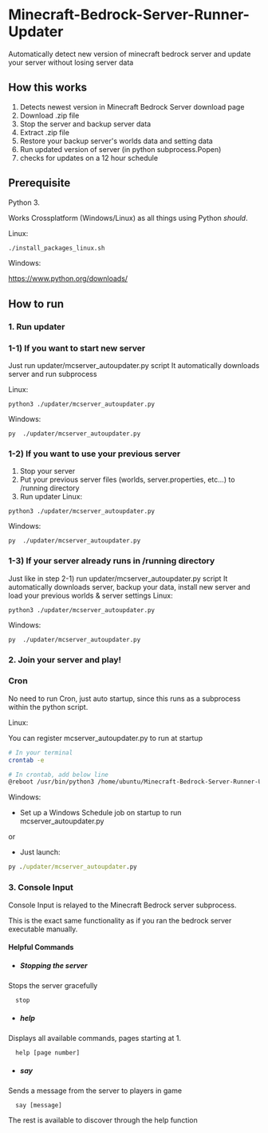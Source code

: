 # Minecraft-Bedrock-Server-Runner-Updater
Automatically detect new version of minecraft bedrock server and update your server without losing server data

## How this works
1. Detects newest version in Minecraft Bedrock Server download page
2. Download .zip file
3. Stop the server and backup server data
4. Extract .zip file
5. Restore your backup server's worlds data and setting data
6. Run updated version of server (in python subprocess.Popen)
7. checks for updates on a 12 hour schedule

## Prerequisite
Python 3.

Works Crossplatform (Windows/Linux) as all things using Python _should_.

Linux:

```sh
./install_packages_linux.sh
```

Windows:

https://www.python.org/downloads/

## How to run
### 1. Run updater
### 1-1) If you want to start new server
Just run updater/mcserver_autoupdater.py script
It automatically downloads server and run subprocess

Linux:
```
python3 ./updater/mcserver_autoupdater.py
```

Windows:
```
py  ./updater/mcserver_autoupdater.py
```

### 1-2) If you want to use your previous server
1. Stop your server
2. Put your previous server files (worlds, server.properties, etc...) to /running directory
3. Run updater
Linux:
```
python3 ./updater/mcserver_autoupdater.py
```

Windows:
```
py  ./updater/mcserver_autoupdater.py
```
### 1-3) If your server already runs in /running directory
Just like in step 2-1) run updater/mcserver_autoupdater.py script
It automatically downloads server, backup your data, install new server and load your previous worlds & server settings
Linux:
```
python3 ./updater/mcserver_autoupdater.py
```

Windows:
```
py  ./updater/mcserver_autoupdater.py
```

### 2. Join your server and play!

### Cron

No need to run Cron, just auto startup, since this runs as a subprocess within the python script.

Linux:

You can register mcserver_autoupdater.py to run at startup
```sh
# In your terminal
crontab -e
```
```sh
# In crontab, add below line
@reboot /usr/bin/python3 /home/ubuntu/Minecraft-Bedrock-Server-Runner-Updater/updater/mcserver_autoupdater.py > /home/ubuntu/Minecraft-Bedrock-Server-Updater/updater/cron.log
```

Windows:

- Set up a Windows Schedule job on startup to run mcserver_autoupdater.py

or

- Just launch:

```cmd
py ./updater/mcserver_autoupdater.py
```

### 3. Console Input

Console Input is relayed to the Minecraft Bedrock server subprocess.

This is the exact same functionality as if you ran the bedrock server executable manually.

#### Helpful Commands

- ##### Stopping the server
Stops the server gracefully

      stop
- ##### help
Displays all available commands, pages starting at 1.

      help [page number]
- ##### say
Sends a message from the server to players in game

      say [message]
      
The rest is available to discover through the help function